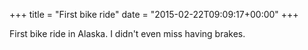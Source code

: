 +++
title = "First bike ride"
date = "2015-02-22T09:09:17+00:00"
+++

First bike ride in Alaska. I didn't even miss having brakes.
			